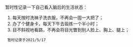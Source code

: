 暂时性记录一下自己看入脑后的生活状态：

1. 每天按时洗袜子洗衣服，不再会一囤一大把了；
2. 办了个健身卡，每天下午去锻炼一个半小时；
3. 目不斜视地看路，不再会将目光瞥到别人脸上、胸上、腿上； 

``` 暂时记录于2021/5/17```



